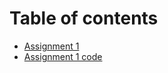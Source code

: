 # Table of contents
- [Assignment 1](https://drive.google.com/file/d/1wYtp2Vjypwip_kRm7rUFPjfWVUxifk_v/view?usp=sharing)
- [Assignment 1 code](https://github.com/IvLabs/manipulation/blob/main/Assignments/CS223A/Assignment1.ipynb)
